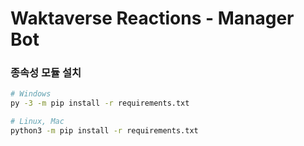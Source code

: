 # Waktaverse Reactions - Manager Bot

### 종속성 모듈 설치

```sh
# Windows
py -3 -m pip install -r requirements.txt

# Linux, Mac
python3 -m pip install -r requirements.txt
```
